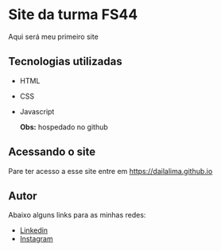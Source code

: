 # Site da turma FS44
Aqui será meu primeiro site

## Tecnologias utilizadas
- HTML
- CSS
- Javascript

  **Obs:** hospedado no github

## Acessando o site
Pare ter acesso a esse site entre em <https://dailalima.github.io>

## Autor
Abaixo alguns links para as minhas redes:
- [Linkedin](https://www.linkedin.com/in/daila-lima)
- <a href="https://www.instagram.com/dailaplima">Instagram</a>
